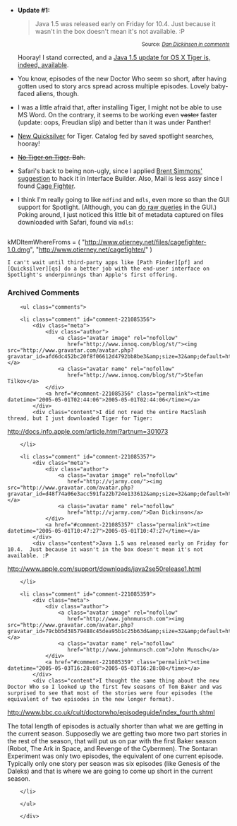 * **Update #1:** <blockquote>Java 1.5 was released early on Friday for 10.4. Just because it wasn't in the box doesn't mean it's not available. :P</blockquote>
  <div align="right"><small>Source: <cite><a href="http://www.decafbad.com/blog/2005/04/30/more_tiger_etc_thoughts#comment-5172">Dan Dickinson in comments</a></cite></small></div>

  Hooray!  I stand corrected, and a [Java 1.5 update for OS X Tiger is, indeed, available][up].

[up]: http://www.apple.com/support/downloads/java2se50release1.html

* You know, episodes of the new Doctor Who seem so short, after having gotten used to story arcs spread across multiple episodes.  Lovely baby-faced aliens, though.

* I was a little afraid that, after installing Tiger, I might not be able to use MS Word.  On the contrary, it seems to be working even <strike>vaster</strike> faster (update: oops, Freudian slip) and better than it was under Panther!

* [New Quicksilver][nq] for Tiger.  Catalog fed by saved spotlight searches, hooray!

[nq]: http://quicksilver.blacktree.com/

* <strike>[No Tiger on Tiger][tig].  Bah.</strike>

[tig]: http://macslash.org/article.pl?sid=05/04/26/238240

* Safari's back to being non-ugly, since I applied [Brent Simmons' suggestion][bss] to hack it in Interface Builder.  Also, Mail is less assy since I found [Cage Fighter][cf].

[cf]: http://www.otierney.net/cagefighter/
[bss]: http://inessential.com/?comments=1&postid=3075

* I think I'm really going to like `mdfind` and `mdls`, even more so than the GUI support for Spotlight. (Although, you can [do raw queries][rq] in the GUI.)  Poking around, I just noticed this little bit of metadata captured on files downloaded with Safari, found via `mdls`:
    <pre>
kMDItemWhereFroms              = (
    "http://www.otierney.net/files/cagefighter-1.0.dmg", 
    "http://www.otierney.net/cagefighter/"
)
</pre>

    I can't wait until third-party apps like [Path Finder][pf] and [Quicksilver][qs] do a better job with the end-user interface on Spotlight's underpinnings than Apple's first offering.

[qs]: http://quicksilver.blacktree.com/
[pf]: http://www.cocoatech.com/
[rq]: http://www.macgeekery.com/tips/how_to_execute_raw_spotlight_queries_in_the_finder

<div id="comments" class="comments archived-comments">
            <h3>Archived Comments</h3>
            
        <ul class="comments">
            
        <li class="comment" id="comment-221085356">
            <div class="meta">
                <div class="author">
                    <a class="avatar image" rel="nofollow" 
                       href="http://www.innoq.com/blog/st/"><img src="http://www.gravatar.com/avatar.php?gravatar_id=afd6dc452bc20f8f06612d4792bb8be3&amp;size=32&amp;default=http://mediacdn.disqus.com/1320279820/images/noavatar32.png"/></a>
                    <a class="avatar name" rel="nofollow" 
                       href="http://www.innoq.com/blog/st/">Stefan Tilkov</a>
                </div>
                <a href="#comment-221085356" class="permalink"><time datetime="2005-05-01T02:44:06">2005-05-01T02:44:06</time></a>
            </div>
            <div class="content">I did not read the entire MacSlash thread, but I just downloaded Tiger for Tiger:

http://docs.info.apple.com/article.html?artnum=301073</div>
            
        </li>
    
        <li class="comment" id="comment-221085357">
            <div class="meta">
                <div class="author">
                    <a class="avatar image" rel="nofollow" 
                       href="http://vjarmy.com/"><img src="http://www.gravatar.com/avatar.php?gravatar_id=d48f74a06e3acc591fa22b724e133612&amp;size=32&amp;default=http://mediacdn.disqus.com/1320279820/images/noavatar32.png"/></a>
                    <a class="avatar name" rel="nofollow" 
                       href="http://vjarmy.com/">Dan Dickinson</a>
                </div>
                <a href="#comment-221085357" class="permalink"><time datetime="2005-05-01T10:47:27">2005-05-01T10:47:27</time></a>
            </div>
            <div class="content">Java 1.5 was released early on Friday for 10.4.  Just because it wasn't in the box doesn't mean it's not available. :P

http://www.apple.com/support/downloads/java2se50release1.html</div>
            
        </li>
    
        <li class="comment" id="comment-221085359">
            <div class="meta">
                <div class="author">
                    <a class="avatar image" rel="nofollow" 
                       href="http://www.johnmunsch.com"><img src="http://www.gravatar.com/avatar.php?gravatar_id=79cbb5d38579488c45dea95b1c25b63d&amp;size=32&amp;default=http://mediacdn.disqus.com/1320279820/images/noavatar32.png"/></a>
                    <a class="avatar name" rel="nofollow" 
                       href="http://www.johnmunsch.com">John Munsch</a>
                </div>
                <a href="#comment-221085359" class="permalink"><time datetime="2005-05-03T16:28:08">2005-05-03T16:28:08</time></a>
            </div>
            <div class="content">I thought the same thing about the new Doctor Who so I looked up the first few seasons of Tom Baker and was surprised to see that most of the stories were four episodes (the equivalent of two episodes in the new longer format).

http://www.bbc.co.uk/cult/doctorwho/episodeguide/index_fourth.shtml

The total length of episodes is actually shorter than what we are getting in the current season. Supposedly we are getting two more two part stories in the rest of the season, that will put us on par with the first Baker season (Robot, The Ark in Space, and Revenge of the Cybermen). The Sontaran Experiment was only two episodes, the equivalent of one current episode.  Typically only one story per season was six episodes (like Genesis of the Daleks) and that is where we are going to come up short in the current season.</div>
            
        </li>
    
        </ul>
    
        </div>
    